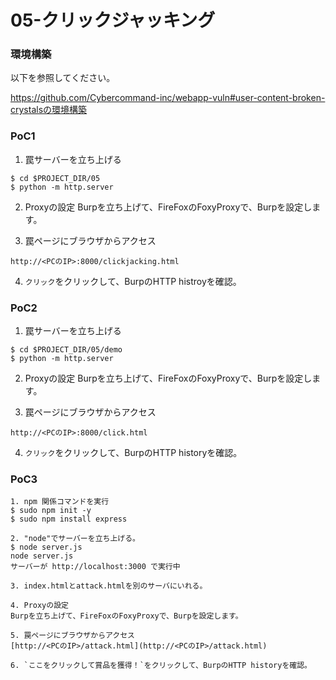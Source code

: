 # 05-クリックジャッキング

### 環境構築
以下を参照してください。

https://github.com/Cybercommand-inc/webapp-vuln#user-content-broken-crystalsの環境構築

### PoC1
1. 罠サーバーを立ち上げる
```
$ cd $PROJECT_DIR/05
$ python -m http.server
```

2. Proxyの設定
Burpを立ち上げて、FireFoxのFoxyProxyで、Burpを設定します。

3. 罠ページにブラウザからアクセス
```
http://<PCのIP>:8000/clickjacking.html
```

4. `クリック`をクリックして、BurpのHTTP histroyを確認。

### PoC2
1. 罠サーバーを立ち上げる
```
$ cd $PROJECT_DIR/05/demo
$ python -m http.server
```

2. Proxyの設定
Burpを立ち上げて、FireFoxのFoxyProxyで、Burpを設定します。

3. 罠ページにブラウザからアクセス
```
http://<PCのIP>:8000/click.html
```

4. `クリック`をクリックして、BurpのHTTP historyを確認。

### PoC3
```
1. npm 関係コマンドを実行
$ sudo npm init -y
$ sudo npm install express

2. "node"でサーバーを立ち上げる。
$ node server.js
node server.js 
サーバーが http://localhost:3000 で実行中

3. index.htmlとattack.htmlを別のサーバにいれる。

4. Proxyの設定
Burpを立ち上げて、FireFoxのFoxyProxyで、Burpを設定します。

5. 罠ページにブラウザからアクセス
[http://<PCのIP>/attack.html](http://<PCのIP>/attack.html)

6. `ここをクリックして賞品を獲得！`をクリックして、BurpのHTTP historyを確認。
```
